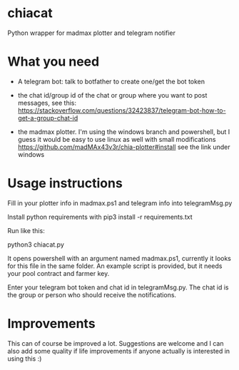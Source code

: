 # chiacat
Python wrapper for madmax plotter and telegram notifier

# What you need

- A telegram bot: talk to botfather to create one/get the bot token

- the chat id/group id of the chat or group where you want to post messages, see this:
https://stackoverflow.com/questions/32423837/telegram-bot-how-to-get-a-group-chat-id

- the madmax plotter. I'm using the windows branch and powershell, but I guess it would be easy to use linux as well with small modifications
https://github.com/madMAx43v3r/chia-plotter#install see the link under windows

# Usage instructions

Fill in your plotter info in madmax.ps1 and telegram info into telegramMsg.py

Install python requirements with pip3 install -r requirements.txt

Run like this:

python3 chiacat.py

It opens powershell with an argument named  madmax.ps1, currently it looks for this file in the same folder. An example script is provided, but it needs your pool contract and farmer key. 

Enter your telegram bot token and chat id in telegramMsg.py. The chat id is the group or person who should receive the notifications.



# Improvements

This can of course be improved a lot. Suggestions are welcome and I can also add some quality if life improvements if anyone actually is interested in using this :)

